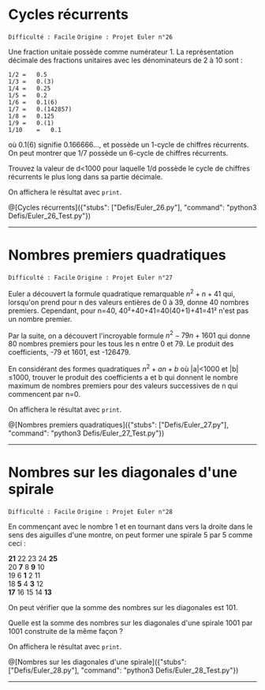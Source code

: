 # Cycles récurrents
`Difficulté : Facile`
`Origine : Projet Euler n°26`

Une fraction unitaie possède comme numérateur 1. La représentation décimale des fractions unitaires avec les dénominateurs de 2 à 10 sont :

    1/2	= 	0.5
    1/3	= 	0.(3)
    1/4	= 	0.25
    1/5	= 	0.2
    1/6	= 	0.1(6)
    1/7	= 	0.(142857)
    1/8	= 	0.125
    1/9	= 	0.(1)
    1/10	= 	0.1 

où 0.1(6) signifie 0.166666..., et possède un 1-cycle de chiffres récurrents. On peut montrer que 1/7 possède un 6-cycle de chiffres récurrents.

Trouvez la valeur de d<1000 pour laquelle 1/d possède le cycle de chiffres récurrents le plus long dans sa partie décimale.

On affichera le résultat avec `print`.

@[Cycles récurrents]({"stubs": ["Defis/Euler_26.py"], "command": "python3 Defis/Euler_26_Test.py"})

---

# Nombres premiers quadratiques
`Difficulté : Facile`
`Origine : Projet Euler n°27`

Euler a découvert la formule quadratique remarquable $`n^2 + n+41`$ qui, lorsqu'on prend pour n des valeurs entières de 0 à 39, donne 40 nombres premiers. Cependant, pour n=40, 40²+40+41=40(40+1)+41=41² n'est pas un nombre premier.

Par la suite, on a découvert l'incroyable formule $`n^2-79n+1601`$ qui donne 80 nombres premiers pour les tous les n entre 0 et 79. Le produit des coefficients, -79 et 1601, est -126479.


En considérant des formes quadratiques $`n^2+an+b`$ où |a|<1000 et |b|≤1000, trouver le produit des coefficients a et b qui donnent le nombre maximum de nombres premiers pour des valeurs successives de n qui commencent par n=0.

On affichera le résultat avec `print`.

@[Nombres premiers quadratiques]({"stubs": ["Defis/Euler_27.py"], "command": "python3 Defis/Euler_27_Test.py"})

---

# Nombres sur les diagonales d'une spirale
`Difficulté : Facile`
`Origine : Projet Euler n°28`

En commençant avec le nombre 1 et en tournant dans vers la droite dans le sens des aiguilles d'une montre, on peut former une spirale 5 par 5 comme ceci :

**21** 22 23 24 **25**  
20   **7**   8   **9** 10  
19   6   **1**   2 11  
18   **5**   4   **3** 12  
**17** 16 15 14 **13**  

On peut vérifier que la somme des nombres sur les diagonales est 101.

Quelle est la somme des nombres sur les diagonales d'une spirale 1001 par 1001 construite de la même façon ?

On affichera le résultat avec `print`.

@[Nombres sur les diagonales d'une spirale]({"stubs": ["Defis/Euler_28.py"], "command": "python3 Defis/Euler_28_Test.py"})

---
